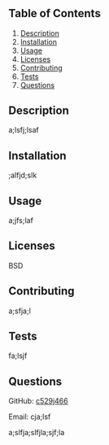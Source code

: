 # <fjflj>

## Table of Contents
1. [Description](#description)
2. [Installation](#installation)
3. [Usage](#usage)
4. [Licenses](#licenses)
5. [Contributing](#contributing)
6. [Tests](#tests)
7. [Questions](#questions)

## Description <a name='description'></a>

a;lsfj;lsaf

## Installation <a name='installation'></a>

;alfjd;slk

## Usage <a name='usage'></a>

a;jfs;laf

## Licenses <a name='licenses'></a>

BSD

## Contributing <a name='contributing'></a>

a;sfja;l

## Tests <a name='tests'></a>

fa;lsjf

## Questions <a name='questions'></a>

GitHub: <a href= "github.com/c529j466">c529j466</a>

Email: cja;lsf

a;slfja;slfjla;sjf;la


